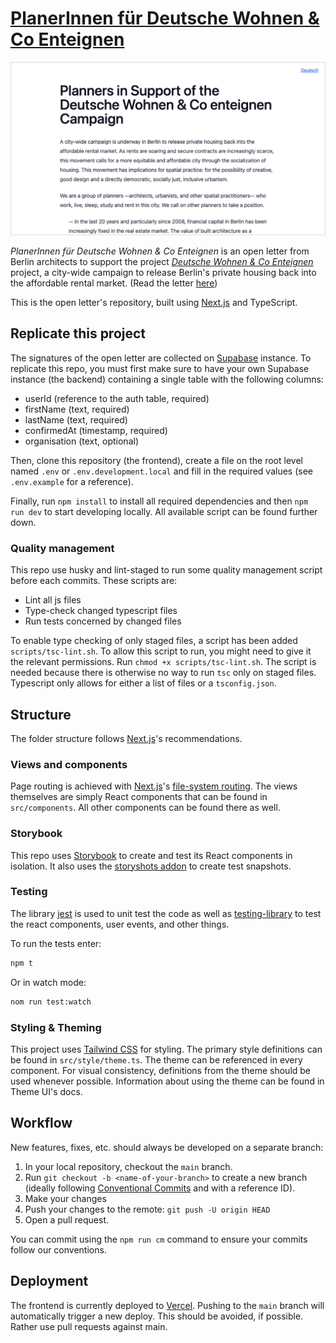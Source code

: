 # [PlanerInnen für Deutsche Wohnen & Co Enteignen](https://planerinnenfuerdwe.de/en)

![](/README.png)

_PlanerInnen für Deutsche Wohnen & Co Enteignen_ is an open letter from Berlin architects to support the project [_Deutsche Wohnen & Co Enteignen_](https://www.dwenteignen.de/) project, a city-wide campaign to release Berlin's private housing back into the affordable rental market. (Read the letter [here](https://planerinnenfuerdwe.de/en))


This is the open letter's repository, built using [Next.js](https://nextjs.org/) and TypeScript.

## Replicate this project

The signatures of the open letter are collected on [Supabase](http://supabase.io) instance. To replicate this repo, you must first make sure to have your own Supabase instance (the backend) containing a single table with the following columns:

- userId (reference to the auth table, required)
- firstName (text, required)
- lastName (text, required)
- confirmedAt (timestamp, required)
- organisation (text, optional)

Then, clone this repository (the frontend), create a file on the root level named `.env` or `.env.development.local` and fill in the required values (see `.env.example` for a reference).

Finally, run `npm install` to install all required dependencies and then `npm run dev` to start developing locally. All available script can be found further down.

### Quality management

This repo use husky and lint-staged to run some quality management script before each commits. These scripts are:
- Lint all js files
- Type-check changed typescript files
- Run tests concerned by changed files

To enable type checking of only staged files, a script has been added `scripts/tsc-lint.sh`. To allow this script to run, you might need to give it the relevant permissions. Run `chmod +x scripts/tsc-lint.sh`. The script is needed because there is otherwise no way to run `tsc` only on staged files. Typescript only allows for either a list of files or a `tsconfig.json`. 

## Structure

The folder structure follows [Next.js](https://nextjs.org/)'s recommendations.

### Views and components

Page routing is achieved with [Next.js](https://nextjs.org/)'s [file-system routing](https://nextjs.org/docs/routing/introduction). The views themselves are simply React components that can be found in `src/components`. All other components can be found there as well.

### Storybook

This repo uses [Storybook](https://storybook.js.org/) to create and test its React components in isolation.
It also uses the [storyshots addon](https://storybook.js.org/docs/react/workflows/snapshot-testing#gatsby-focus-wrapper) to create test snapshots.

### Testing

The library [jest](https://jestjs.io/) is used to unit test the code as well as [testing-library](https://testing-library.com/) to test the react components, user events, and other things.

To run the tests enter:
```sh
npm t
```

Or in watch mode:
```sh
nom run test:watch
```

### Styling & Theming

This project uses [Tailwind CSS](http://tailwindcss.com) for styling. The primary style definitions can be found in `src/style/theme.ts`. The theme can be referenced in every component. For visual consistency, definitions from the theme should be used whenever possible. Information about using the theme can be found in Theme UI's docs.

## Workflow

New features, fixes, etc. should always be developed on a separate branch:

1. In your local repository, checkout the `main` branch.
2. Run `git checkout -b <name-of-your-branch>` to create a new branch (ideally following [Conventional Commits](https://www.conventionalcommits.org/en/v1.0.0/) and with a reference ID).
3. Make your changes
4. Push your changes to the remote: `git push -U origin HEAD`
5. Open a pull request.

You can commit using the `npm run cm` command to ensure your commits follow our conventions.

## Deployment

The frontend is currently deployed to [Vercel](https://vercel.com/). Pushing to the `main` branch will automatically trigger a new deploy. This should be avoided, if possible. Rather use pull requests against main.

